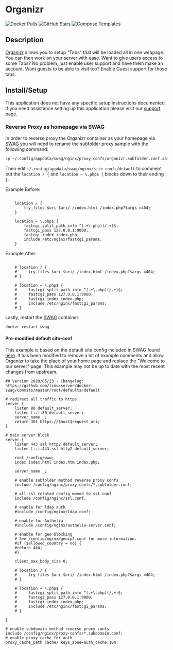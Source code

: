 # Organizr

[![Docker Pulls](https://img.shields.io/docker/pulls/organizr/organizr?style=flat-square&color=607D8B&label=docker%20pulls&logo=docker)](https://hub.docker.com/r/organizr/organizr)
[![GitHub Stars](https://img.shields.io/github/stars/Organizr/docker-organizr?style=flat-square&color=607D8B&label=github%20stars&logo=github)](https://github.com/Organizr/docker-organizr)
[![Compose Templates](https://img.shields.io/static/v1?style=flat-square&color=607D8B&label=compose&message=templates)](https://github.com/GhostWriters/DockSTARTer/tree/master/compose/.apps/organizr)

## Description

[Organizr](https://organizr.app) allows you to setup "Tabs" that will be loaded
all in one webpage. You can then work on your server with ease. Want to give
users access to some Tabs? No problem, just enable user support and have them
make an account. Want guests to be able to visit too? Enable Guest support for
those tabs.

## Install/Setup

This application does not have any specific setup instructions documented. If
you need assistance setting up this application please visit our
[support page](https://dockstarter.com/basics/support/).

### Reverse Proxy as homepage via SWAG

In order to reverse proxy the Organizr container as your homepage via
[SWAG](https://dockstarter.com/apps/swag/) you will need to rename the subfolder
proxy sample with the following command:

```bash
cp ~/.config/appdata/swag/nginx/proxy-confs/organizr.subfolder.conf.sample ~/.config/appdata/swag/nginx/proxy-confs/organizr.subfolder.conf
```

Then edit `~/.config/appdata/swag/nginx/site-confs/default` to comment out the
`location / {` and `location ~ \.php$ {` blocks down to their ending `}`.

Example Before:

```nginx

    location / {
        try_files $uri $uri/ /index.html /index.php?$args =404;
    }

    location ~ \.php$ {
        fastcgi_split_path_info ^(.+\.php)(/.+)$;
        fastcgi_pass 127.0.0.1:9000;
        fastcgi_index index.php;
        include /etc/nginx/fastcgi_params;
    }
```

Example After:

```nginx

    # location / {
    #     try_files $uri $uri/ /index.html /index.php?$args =404;
    # }

    # location ~ \.php$ {
    #     fastcgi_split_path_info ^(.+\.php)(/.+)$;
    #     fastcgi_pass 127.0.0.1:9000;
    #     fastcgi_index index.php;
    #     include /etc/nginx/fastcgi_params;
    # }
```

Lastly, restart the [SWAG](https://dockstarter.com/apps/swag/) container:

```bash
docker restart swag
```

#### Pre-modified default site-conf

This example is based on the default site config included in SWAG found
[here](https://github.com/linuxserver/docker-swag/blob/master/root/defaults/default).
It has been modified to remove a lot of example comments and allow Organizr to
take the place of your home page and replace the "Welcome to our server" page.
This example may not be up to date with the most recent changes from upstream.

```nginx
## Version 2020/05/23 - Changelog: https://github.com/linuxserver/docker-swag/commits/master/root/defaults/default

# redirect all traffic to https
server {
    listen 80 default_server;
    listen [::]:80 default_server;
    server_name _;
    return 301 https://$host$request_uri;
}

# main server block
server {
    listen 443 ssl http2 default_server;
    listen [::]:443 ssl http2 default_server;

    root /config/www;
    index index.html index.htm index.php;

    server_name _;

    # enable subfolder method reverse proxy confs
    include /config/nginx/proxy-confs/*.subfolder.conf;

    # all ssl related config moved to ssl.conf
    include /config/nginx/ssl.conf;

    # enable for ldap auth
    #include /config/nginx/ldap.conf;

    # enable for Authelia
    #include /config/nginx/authelia-server.conf;

    # enable for geo blocking
    # See /config/nginx/geoip2.conf for more information.
    #if ($allowed_country = no) {
    #return 444;
    #}

    client_max_body_size 0;

    # location / {
    #     try_files $uri $uri/ /index.html /index.php?$args =404;
    # }

    # location ~ \.php$ {
    #     fastcgi_split_path_info ^(.+\.php)(/.+)$;
    #     fastcgi_pass 127.0.0.1:9000;
    #     fastcgi_index index.php;
    #     include /etc/nginx/fastcgi_params;
    # }

}

# enable subdomain method reverse proxy confs
include /config/nginx/proxy-confs/*.subdomain.conf;
# enable proxy cache for auth
proxy_cache_path cache/ keys_zone=auth_cache:10m;

```
